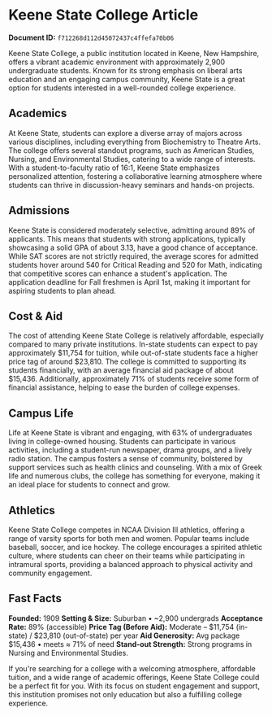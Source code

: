 # Keene State College Article

**Document ID:** `f712268d112d45072437c4ffefa70b06`

Keene State College, a public institution located in Keene, New Hampshire, offers a vibrant academic environment with approximately 2,900 undergraduate students. Known for its strong emphasis on liberal arts education and an engaging campus community, Keene State is a great option for students interested in a well-rounded college experience.

## Academics
At Keene State, students can explore a diverse array of majors across various disciplines, including everything from Biochemistry to Theatre Arts. The college offers several standout programs, such as American Studies, Nursing, and Environmental Studies, catering to a wide range of interests. With a student-to-faculty ratio of 16:1, Keene State emphasizes personalized attention, fostering a collaborative learning atmosphere where students can thrive in discussion-heavy seminars and hands-on projects.

## Admissions
Keene State is considered moderately selective, admitting around 89% of applicants. This means that students with strong applications, typically showcasing a solid GPA of about 3.13, have a good chance of acceptance. While SAT scores are not strictly required, the average scores for admitted students hover around 540 for Critical Reading and 520 for Math, indicating that competitive scores can enhance a student's application. The application deadline for Fall freshmen is April 1st, making it important for aspiring students to plan ahead.

## Cost & Aid
The cost of attending Keene State College is relatively affordable, especially compared to many private institutions. In-state students can expect to pay approximately $11,754 for tuition, while out-of-state students face a higher price tag of around $23,810. The college is committed to supporting its students financially, with an average financial aid package of about $15,436. Additionally, approximately 71% of students receive some form of financial assistance, helping to ease the burden of college expenses.

## Campus Life
Life at Keene State is vibrant and engaging, with 63% of undergraduates living in college-owned housing. Students can participate in various activities, including a student-run newspaper, drama groups, and a lively radio station. The campus fosters a sense of community, bolstered by support services such as health clinics and counseling. With a mix of Greek life and numerous clubs, the college has something for everyone, making it an ideal place for students to connect and grow.

## Athletics
Keene State College competes in NCAA Division III athletics, offering a range of varsity sports for both men and women. Popular teams include baseball, soccer, and ice hockey. The college encourages a spirited athletic culture, where students can cheer on their teams while participating in intramural sports, providing a balanced approach to physical activity and community engagement.

## Fast Facts
**Founded:** 1909
**Setting & Size:** Suburban • ~2,900 undergrads
**Acceptance Rate:** 89% (accessible)
**Price Tag (Before Aid):** Moderate – $11,754 (in-state) / $23,810 (out-of-state) per year
**Aid Generosity:** Avg package $15,436 • meets ≈ 71% of need
**Stand-out Strength:** Strong programs in Nursing and Environmental Studies.

If you're searching for a college with a welcoming atmosphere, affordable tuition, and a wide range of academic offerings, Keene State College could be a perfect fit for you. With its focus on student engagement and support, this institution promises not only education but also a fulfilling college experience.
